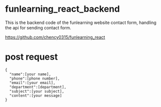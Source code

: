 # funlearning_react_backend

This is the backend code of the funlearning website contact form, handling the api for sending contact form.

https://github.com/chency0315/funlearning_react

# post request
```
{
  "name":[your name],
  "phone":[phone number],
  "email":[your email],
  "department":[department],
  "subject":[your subject],
  "content":[your message]
}
```
